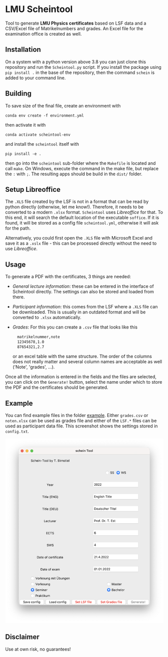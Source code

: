 # LMU Scheintool

Tool to generate **LMU Physics certificates** based on LSF data and a CSV/Excel file of Matrikelnumbers and grades. An Excel file for the examination office is created as well.

## Installation

On a system with a python version above 3.8 you can just clone this repository and run the `Scheintool.py` script. If you install the package using `pip install .` in the base of the repository, then the command `schein` is added to your command line.

## Building

To save size of the final file, create an environment with

    conda env create -f environment.yml

then activate it with

    conda activate scheintool-env

and install the `scheintool` itself with

    pip install -e .

then go into the `scheintool` sub-folder where the `Makefile` is located and call `make`. On Windows, execute the command in the make file, but replace the `:` with `;`. The resulting apps should be build in the `dist/` folder.

## Setup Libreoffice

The `.XLS` file created by the LSF is not in a format that can be read by python directly (otherwise, let me know!). Therefore, it needs to be converted to a modern `.xlsx` format. `Scheintool` uses *Libreoffice* for that. To this end, it will search the default location of the executable `soffice`. If it is found, it will be stored as a config file `scheintool.yml`, otherwise it will ask for the path.

Alternatively, you could first open the `.XLS` file with Microsoft Excel and save it as a `.xslx` file - this can be processed directly without the need to use *Libreoffice*.

## Usage

To generate a PDF with the certificates, 3 things are needed:

- *General lecture information*: these can be entered in the interface of Scheintool directly. The settings can also be stored and loaded from there.
- *Participant information*: this comes from the LSF where a `.XLS` file can be downloaded. This is usually in an outdated format and will be converted to `.xlsx` automatically.
- *Grades*: For this you can create a `.csv` file that looks like this

        matrikelnummer,note
        12345678,1.0
        87654321,2.7

    or an excel table with the same structure. The order of the columns does not really matter and several column names are acceptable as well ('Note', 'grades', ...).

Once all the information is entered in the fields and the files are selected, you can click on the `Generate!` button, select the name under which to store the PDF and the certificates should be generated.

## Example

You can find example files in the folder [example](https://github.com/birnstiel/scheintool/tree/main/example). Either `grades.csv` or `noten.xlsx` can be used as grades file and either of the `LSF.*` files can be used as participant data file. This screenshot shows the settings stored in `config.txt`.

![screenshot](example/screenshot.png)

## Disclaimer

Use at own risk, no guarantees!
